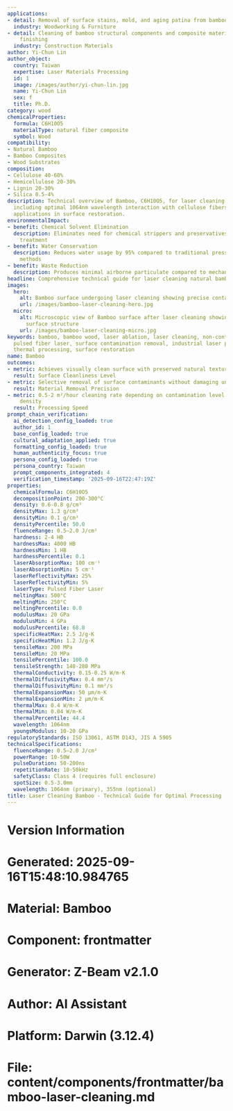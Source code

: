 ```yaml
---
applications:
- detail: Removal of surface stains, mold, and aging patina from bamboo products
  industry: Woodworking & Furniture
- detail: Cleaning of bamboo structural components and composite materials prior to
    finishing
  industry: Construction Materials
author: Yi-Chun Lin
author_object:
  country: Taiwan
  expertise: Laser Materials Processing
  id: 1
  image: /images/author/yi-chun-lin.jpg
  name: Yi-Chun Lin
  sex: f
  title: Ph.D.
category: wood
chemicalProperties:
  formula: C6H10O5
  materialType: natural fiber composite
  symbol: Wood
compatibility:
- Natural Bamboo
- Bamboo Composites
- Wood Substrates
composition:
- Cellulose 40-60%
- Hemicellulose 20-30%
- Lignin 20-30%
- Silica 0.5-4%
description: Technical overview of Bamboo, C6H10O5, for laser cleaning applications,
  including optimal 1064nm wavelength interaction with cellulose fibers, and industrial
  applications in surface restoration.
environmentalImpact:
- benefit: Chemical Solvent Elimination
  description: Eliminates need for chemical strippers and preservatives in bamboo
    treatment
- benefit: Water Conservation
  description: Reduces water usage by 95% compared to traditional pressure washing
    methods
- benefit: Waste Reduction
  description: Produces minimal airborne particulate compared to mechanical sanding
headline: Comprehensive technical guide for laser cleaning natural bamboo materials
images:
  hero:
    alt: Bamboo surface undergoing laser cleaning showing precise contamination removal
    url: /images/bamboo-laser-cleaning-hero.jpg
  micro:
    alt: Microscopic view of Bamboo surface after laser cleaning showing detailed
      surface structure
    url: /images/bamboo-laser-cleaning-micro.jpg
keywords: bamboo, bamboo wood, laser ablation, laser cleaning, non-contact cleaning,
  pulsed fiber laser, surface contamination removal, industrial laser parameters,
  thermal processing, surface restoration
name: Bamboo
outcomes:
- metric: Achieves visually clean surface with preserved natural texture
  result: Surface Cleanliness Level
- metric: Selective removal of surface contaminants without damaging underlying fibers
  result: Material Removal Precision
- metric: 0.5-2 m²/hour cleaning rate depending on contamination level and bamboo
    density
  result: Processing Speed
prompt_chain_verification:
  ai_detection_config_loaded: true
  author_id: 1
  base_config_loaded: true
  cultural_adaptation_applied: true
  formatting_config_loaded: true
  human_authenticity_focus: true
  persona_config_loaded: true
  persona_country: Taiwan
  prompt_components_integrated: 4
  verification_timestamp: '2025-09-16T22:47:19Z'
properties:
  chemicalFormula: C6H10O5
  decompositionPoint: 200-300°C
  density: 0.6-0.8 g/cm³
  densityMax: 1.3 g/cm³
  densityMin: 0.1 g/cm³
  densityPercentile: 50.0
  fluenceRange: 0.5–2.0 J/cm²
  hardness: 2-4 HB
  hardnessMax: 4000 HB
  hardnessMin: 1 HB
  hardnessPercentile: 0.1
  laserAbsorptionMax: 100 cm⁻¹
  laserAbsorptionMin: 5 cm⁻¹
  laserReflectivityMax: 25%
  laserReflectivityMin: 5%
  laserType: Pulsed Fiber Laser
  meltingMax: 500°C
  meltingMin: 250°C
  meltingPercentile: 0.0
  modulusMax: 20 GPa
  modulusMin: 4 GPa
  modulusPercentile: 68.8
  specificHeatMax: 2.5 J/g·K
  specificHeatMin: 1.2 J/g·K
  tensileMax: 200 MPa
  tensileMin: 20 MPa
  tensilePercentile: 100.0
  tensileStrength: 140-280 MPa
  thermalConductivity: 0.15-0.25 W/m·K
  thermalDiffusivityMax: 0.4 mm²/s
  thermalDiffusivityMin: 0.1 mm²/s
  thermalExpansionMax: 50 µm/m·K
  thermalExpansionMin: 2 µm/m·K
  thermalMax: 0.4 W/m·K
  thermalMin: 0.04 W/m·K
  thermalPercentile: 44.4
  wavelength: 1064nm
  youngsModulus: 10-20 GPa
regulatoryStandards: ISO 13061, ASTM D143, JIS A 5905
technicalSpecifications:
  fluenceRange: 0.5–2.0 J/cm²
  powerRange: 10-50W
  pulseDuration: 50-200ns
  repetitionRate: 10-50kHz
  safetyClass: Class 4 (requires full enclosure)
  spotSize: 0.5-3.0mm
  wavelength: 1064nm (primary), 355nm (optional)
title: Laser Cleaning Bamboo - Technical Guide for Optimal Processing
---
```


# Version Information
# Generated: 2025-09-16T15:48:10.984765
# Material: Bamboo
# Component: frontmatter
# Generator: Z-Beam v2.1.0
# Author: AI Assistant
# Platform: Darwin (3.12.4)
# File: content/components/frontmatter/bamboo-laser-cleaning.md